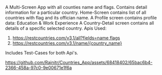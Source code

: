 A Multi-Screen App with all counties name and flags. Contains detail information for a particular country.
Home-Screen contains list of all countries with flag and its offician name.
A Profile screen contains profile data: Education & Work Experience
A Country-Detail screen contains all details of a specific selected country.
Apis Used:
1. https://restcountries.com/v3.1/all?fields=name,flags
2. https://restcountries.com/v3.1/name/{country_name}

Includes Test-Cases for both Api's.


https://github.com/Rajnitr/Countries_App/assets/68418402/65bac6b4-2366-458a-97c0-9e00671e1f6a

